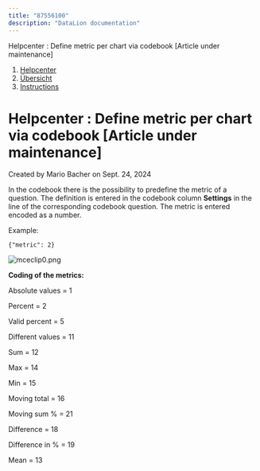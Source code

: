 ```yaml
---
title: "87556100"
description: "DataLion documentation"
---
```


Helpcenter : Define metric per chart via codebook \[Article under maintenance\]  

1.  [Helpcenter](index.html)
2.  [Übersicht](2982609.html)
3.  [Instructions](Instructions_85524497.html)

# Helpcenter : Define metric per chart via codebook \[Article under maintenance\]

Created by Mario Bacher on Sept. 24, 2024

In the codebook there is the possibility to predefine the metric of a question. The definition is entered in the codebook column **Settings** in the line of the corresponding codebook question. The metric is entered encoded as a number.

Example:

```
{"metric": 2}
```

![mceclip0.png](/img/87490581.png?width=760)

**Coding of the metrics:**

Absolute values = 1

Percent = 2

Valid percent = 5

Different values = 11

Sum = 12

Max = 14

Min = 15

Moving total = 16

Moving sum % = 21

Difference = 18

Difference in % = 19

Mean = 13